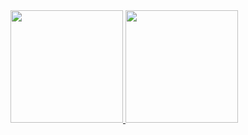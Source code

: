 <div>
  <div style="display: flex; align-items: flex-start;">
    <a href="https://github.com/Diegwl">
    <img height="180em" src="https://github-readme-stats.vercel.app/api/top-langs/?username=diegwl&layout=compact&langs_count=7&theme=dark"/>
    <img height="180em" src="https://github-readme-stats.vercel.app/api?username=diegwl&show_icons=true&theme=dark&include_all_commits=true&count_private=true"/>
  </div>
</div>

